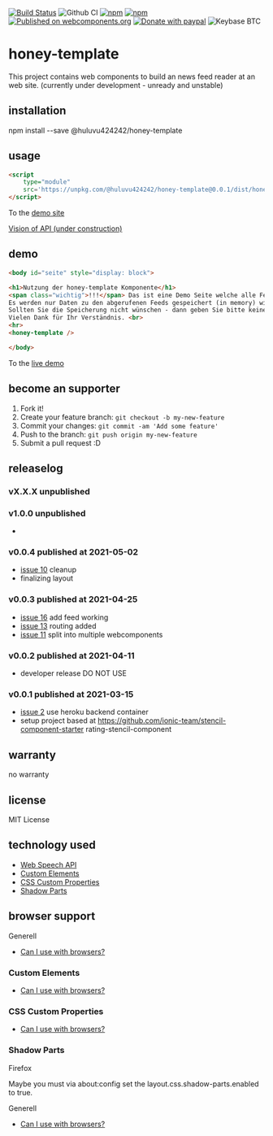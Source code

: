 [![Build Status](https://travis-ci.com/Huluvu424242/honey-template.svg?branch=master)](https://travis-ci.com/Huluvu424242/honey-template)
![Github CI](https://github.com/Huluvu424242/honey-template/workflows/Github%20CI/badge.svg)
[![npm](https://img.shields.io/npm/v/@huluvu424242/honey-template.svg)](https://www.npmjs.com/package/@huluvu424242/honey-template)
[![npm](https://img.shields.io/npm/dm/@huluvu424242/honey-template.svg)](https://www.npmjs.com/package/@huluvu424242/honey-template)
[![Published on webcomponents.org](https://img.shields.io/badge/webcomponents.org-published-blue.svg)](https://www.webcomponents.org/element/@huluvu424242/honey-template)
[![Donate with paypal](https://img.shields.io/badge/paypal-donate-yellow.svg)](https://paypal.me/huluvu424242)
![Keybase BTC](https://img.shields.io/keybase/btc/huluvu424242)
# honey-template 
This project contains web components to build an news feed reader at an web site.
(currently under development - unready and unstable)

## installation

npm install --save @huluvu424242/honey-template

## usage

```html
<script 
    type="module" 
    src='https://unpkg.com/@huluvu424242/honey-template@0.0.1/dist/honey-template/honey-template.js'>
</script>
```
To the [demo site](https://huluvu424242.github.io/honey-template/index.html)

[Vision of API (under construction)](src/components/honey-template/readme.md)

## demo

<!--
```
<custom-element-demo>
  <template>
    <link rel="import" href="docs/index.html">
    <next-code-block></next-code-block>
  </template>
</custom-element-demo>
```
-->
```html
<body id="seite" style="display: block">

<h1>Nutzung der honey-template Komponente</h1>
<span class="wichtig">!!!</span> Das ist eine Demo Seite welche alle Feature der App zeigen soll - aus diesem Grund ist auch die Statistik eingeschaltet <span class="wichtig">!!!</span><br>
Es werden nur Daten zu den abgerufenen Feeds gespeichert (in memory) wie: url, anzahl der abfragen, anzahl valider responses<br>
Sollten Sie die Speicherung nicht wünschen - dann geben Sie bitte keinen neuen News ein.<br>
Vielen Dank für Ihr Verständnis. <br>
<hr>
<honey-template />

</body>
```
To the [live demo](https://huluvu424242.github.io/honey-template/index.html)

## become an supporter

1. Fork it!
2. Create your feature branch: `git checkout -b my-new-feature`
3. Commit your changes: `git commit -am 'Add some feature'`
4. Push to the branch: `git push origin my-new-feature`
5. Submit a pull request :D

## releaselog

### vX.X.X unpublished

### v1.0.0 unpublished

* 

### v0.0.4 published at 2021-05-02

* [issue 10](https://github.com/Huluvu424242/honey-template/issues/10) cleanup
* finalizing layout

### v0.0.3 published at 2021-04-25

* [issue 16](https://github.com/Huluvu424242/honey-template/issues/16) add feed working
* [issue 13](https://github.com/Huluvu424242/honey-template/issues/13) routing added
* [issue 11](https://github.com/Huluvu424242/honey-template/issues/11) split into multiple webcomponents

### v0.0.2 published at 2021-04-11

* developer release DO NOT USE

### v0.0.1 published at 2021-03-15

* [issue 2](https://github.com/Huluvu424242/honey-template/issues/2) use heroku backend container
* setup project based at https://github.com/ionic-team/stencil-component-starter rating-stencil-component

## warranty

no warranty

## license

MIT License

## technology used

* [Web Speech API](https://developer.mozilla.org/en-US/docs/Web/API/Web_Speech_API)
* [Custom Elements](https://developer.mozilla.org/en-US/docs/Web/API/Window/customElements)
* [CSS Custom Properties](https://developer.mozilla.org/en-US/docs/Web/CSS/Using_CSS_custom_properties)
* [Shadow Parts](https://developer.mozilla.org/de/docs/Web/CSS/::part)


## browser support

Generell

* [Can I use with browsers?](https://caniuse.com/#feat=speech-synthesis)

### Custom Elements

* [Can I use with browsers?](https://caniuse.com/#feat=mdn-api_window_customelements)

### CSS Custom Properties

* [Can I use with browsers?](https://caniuse.com/#search=css%20custom%20properties)

### Shadow Parts

Firefox

Maybe you must via about:config set the layout.css.shadow-parts.enabled to true.

Generell 

* [Can I use with browsers?](https://caniuse.com/#feat=mdn-css_selectors_part)
